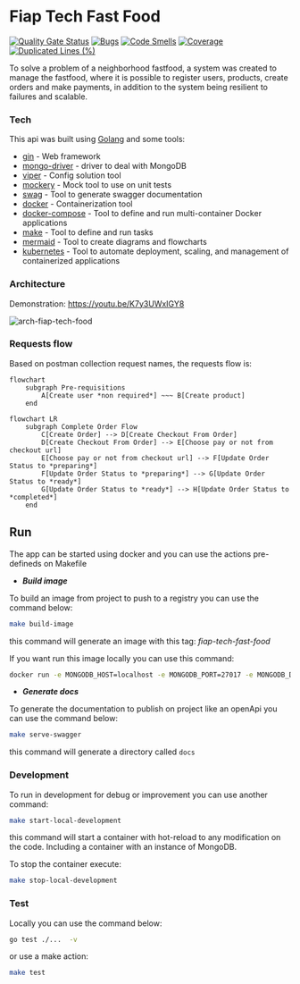 # Fiap Tech Fast Food

[![Quality Gate Status](https://sonarcloud.io/api/project_badges/measure?project=tech-challenge-fiap-5soat_tc-ff-order-api&metric=alert_status)](https://sonarcloud.io/summary/new_code?id=tech-challenge-fiap-5soat_tc-ff-order-api)
[![Bugs](https://sonarcloud.io/api/project_badges/measure?project=tech-challenge-fiap-5soat_tc-ff-order-api&metric=bugs)](https://sonarcloud.io/summary/new_code?id=tech-challenge-fiap-5soat_tc-ff-order-api)
[![Code Smells](https://sonarcloud.io/api/project_badges/measure?project=tech-challenge-fiap-5soat_tc-ff-order-api&metric=code_smells)](https://sonarcloud.io/summary/new_code?id=tech-challenge-fiap-5soat_tc-ff-order-api)
[![Coverage](https://sonarcloud.io/api/project_badges/measure?project=tech-challenge-fiap-5soat_tc-ff-order-api&metric=coverage)](https://sonarcloud.io/summary/new_code?id=tech-challenge-fiap-5soat_tc-ff-order-api)
[![Duplicated Lines (%)](https://sonarcloud.io/api/project_badges/measure?project=tech-challenge-fiap-5soat_tc-ff-order-api&metric=duplicated_lines_density)](https://sonarcloud.io/summary/new_code?id=tech-challenge-fiap-5soat_tc-ff-order-api)

To solve a problem of a neighborhood fastfood, a system was created to manage the fastfood, where it is possible to register users, products, create orders and make payments, in addition to the system being resilient to failures and scalable.


### Tech

This api was built using [Golang](https://golang.org/) and some tools:
 * [gin](http://github.com/gin-gonic/gin) - Web framework 
 * [mongo-driver](http://go.mongodb.org/mongo-driver) - driver to deal with MongoDB
 * [viper](https://github.com/spf13/viper) - Config solution tool
 * [mockery](https://github.com/vektra/mockery) - Mock tool to use on unit tests
 * [swag](https://github.com/swaggo/swag) - Tool to generate swagger documentation
 * [docker](https://www.docker.com/) - Containerization tool
 * [docker-compose](https://docs.docker.com/compose/) - Tool to define and run multi-container Docker applications
 * [make](https://www.gnu.org/software/make/) - Tool to define and run tasks
 * [mermaid](https://mermaid-js.github.io/mermaid/#/) - Tool to create diagrams and flowcharts
 * [kubernetes](https://kubernetes.io/pt-br/) - Tool to automate deployment, scaling, and management of containerized applications


### Architecture
Demonstration: https://youtu.be/K7y3UWxIGY8

![arch-fiap-tech-food](https://github.com/tech-challenge-fiap-5soat/tc-ff-order-api/assets/40570205/0e42bb30-6065-4ff1-92a0-99b6139f4995)


### Requests flow
Based on postman collection request names, the requests flow is:
```mermaid
flowchart
    subgraph Pre-requisitions
        A[Create user *non required*] ~~~ B[Create product]
    end
```
```mermaid
flowchart LR
    subgraph Complete Order Flow
        C[Create Order] --> D[Create Checkout From Order]
        D[Create Checkout From Order] --> E[Choose pay or not from checkout url]
        E[Choose pay or not from checkout url] --> F[Update Order Status to *preparing*]
        F[Update Order Status to *preparing*] --> G[Update Order Status to *ready*]
        G[Update Order Status to *ready*] --> H[Update Order Status to *completed*]
    end
```

## Run

The app can be started using docker and you can use the actions pre-defineds on Makefile

* ***Build image***

To build an image from project to push to a registry you can use the command below:

```sh
make build-image
```
this command will generate an image with this tag: *fiap-tech-fast-food*

If you want run this image locally you can use this command: 

```sh
docker run -e MONGODB_HOST=localhost -e MONGODB_PORT=27017 -e MONGODB_DATABASE=db -e API_PORT=8080 -p 8080:8080 -it fiap-tech-fast-food
```

* ***Generate docs***

To generate the documentation to publish on project like an openApi you can use the command below:

```sh
make serve-swagger
```
this command will generate a directory called `docs` 


### Development

To run in development for debug or improvement you can use another command:

```sh
make start-local-development
``` 

this command will start a container with hot-reload to any modification on the code. Including a container with an instance of MongoDB.

To stop the container execute:

```sh
make stop-local-development
```

### Test

Locally you can use the command below:

```sh
go test ./...  -v
```

or use a make action: 

```sh
make test   
```
